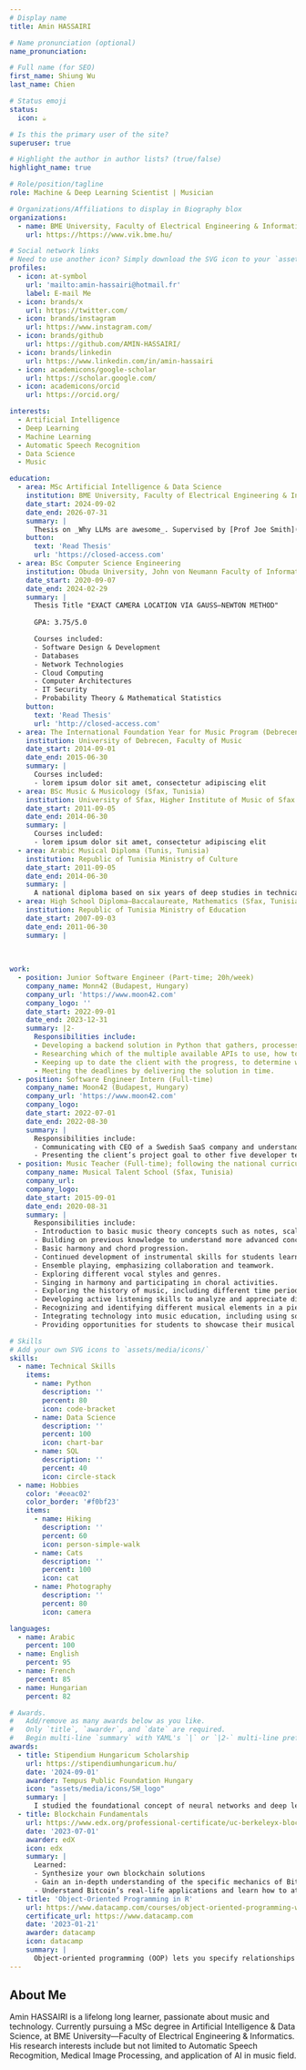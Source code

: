 ```yaml
---
# Display name
title: Amin HASSAIRI

# Name pronunciation (optional)
name_pronunciation: 

# Full name (for SEO)
first_name: Shiung Wu
last_name: Chien

# Status emoji
status:
  icon: ☕️

# Is this the primary user of the site?
superuser: true

# Highlight the author in author lists? (true/false)
highlight_name: true

# Role/position/tagline
role: Machine & Deep Learning Scientist | Musician

# Organizations/Affiliations to display in Biography blox
organizations:
  - name: BME University, Faculty of Electrical Engineering & Informatics
    url: https://https://www.vik.bme.hu/

# Social network links
# Need to use another icon? Simply download the SVG icon to your `assets/media/icons/` folder.
profiles:
  - icon: at-symbol
    url: 'mailto:amin-hassairi@hotmail.fr'
    label: E-mail Me
  - icon: brands/x
    url: https://twitter.com/
  - icon: brands/instagram
    url: https://www.instagram.com/
  - icon: brands/github
    url: https://github.com/AMIN-HASSAIRI/
  - icon: brands/linkedin
    url: https://www.linkedin.com/in/amin-hassairi
  - icon: academicons/google-scholar
    url: https://scholar.google.com/
  - icon: academicons/orcid
    url: https://orcid.org/

interests:
  - Artificial Intelligence
  - Deep Learning
  - Machine Learning
  - Automatic Speech Recognition
  - Data Science
  - Music

education:
  - area: MSc Artificial Intelligence & Data Science
    institution: BME University, Faculty of Electrical Engineering & Informatics (Budapest, Hungary)
    date_start: 2024-09-02
    date_end: 2026-07-31
    summary: |
      Thesis on _Why LLMs are awesome_. Supervised by [Prof Joe Smith](https://example.com). Presented papers at 5 IEEE conferences with the contributions being published in 2 Springer journals.
    button:
      text: 'Read Thesis'
      url: 'https://closed-access.com'
  - area: BSc Computer Science Engineering
    institution: Obuda University, John von Neumann Faculty of Informatics (Budapest, Hungary)
    date_start: 2020-09-07
    date_end: 2024-02-29
    summary: |
      Thesis Title "EXACT CAMERA LOCATION VIA GAUSS—NEWTON METHOD"
      
      GPA: 3.75/5.0

      Courses included:
      - Software Design & Development
      - Databases
      - Network Technologies
      - Cloud Computing
      - Computer Architectures
      - IT Security
      - Probability Theory & Mathematical Statistics
    button:
      text: 'Read Thesis'
      url: 'http://closed-access.com' 
  - area: The International Foundation Year for Music Program (Debrecen, Hungary)
    institution: University of Debrecen, Faculty of Music
    date_start: 2014-09-01
    date_end: 2015-06-30
    summary: |
      Courses included:
      - lorem ipsum dolor sit amet, consectetur adipiscing elit 
  - area: BSc Music & Musicology (Sfax, Tunisia)
    institution: University of Sfax, Higher Institute of Music of Sfax
    date_start: 2011-09-05
    date_end: 2014-06-30
    summary: |
      Courses included:
      - lorem ipsum dolor sit amet, consectetur adipiscing elit
  - area: Arabic Musical Diploma (Tunis, Tunisia)
    institution: Republic of Tunisia Ministry of Culture
    date_start: 2011-09-05
    date_end: 2014-06-30
    summary: |
      A national diploma based on six years of deep studies in technical music & instrumental skills
  - area: High School Diploma—Baccalaureate, Mathematics (Sfax, Tunisia)
    institution: Republic of Tunisia Ministry of Education
    date_start: 2007-09-03
    date_end: 2011-06-30
    summary: |
          
      
         
work:
  - position: Junior Software Engineer (Part-time; 20h/week)
    company_name: Monn42 (Budapest, Hungary)
    company_url: 'https://www.moon42.com'
    company_logo: ''
    date_start: 2022-09-01
    date_end: 2023-12-31
    summary: |2-
      Responsibilities include:
      - Developing a backend solution in Python that gathers, processes and saves the data collected by Copernicus the European Union’s Earth Observation Programme, for a given agriculture area.
      - Researching which of the multiple available APIs to use, how to gather the data through the REST API, which Python framework to use, how to process the data and calculate new data using high-level mathematical equations,and how to persist the data in a PostgreSQL relational database.
      - Keeping up to date the client with the progress, to determine whether enhancements can be made in a specific function.
      - Meeting the deadlines by delivering the solution in time.
  - position: Software Engineer Intern (Full-time)
    company_name: Moon42 (Budapest, Hungary)
    company_url: 'https://www.moon42.com'
    company_logo: 
    date_start: 2022-07-01
    date_end: 2022-08-30
    summary: |
      Responsibilities include:
      - Communicating with CEO of a Swedish SaaS company and understanding the needs of the client’s project—accelerate the adoption of sustainable agriculture by enabling farmers to earn an additional income for improving soil health on farmland, through using an automated system to monitor and verify soil carbon uptake.
      - Presenting the client’s project goal to other five developer team members, and dividing tasks evenly among them using Jira, to achieve business milestones.
  - position: Music Teacher (Full-time); following the national curriculum in charge of grade 7 — 10
    company_name: Musical Talent School (Sfax, Tunisia)
    company_url: 
    company_logo: 
    date_start: 2015-09-01
    date_end: 2020-08-31
    summary: |  
      Responsibilities include:
      - Introduction to basic music theory concepts such as notes, scales, intervals, and chords.
      - Building on previous knowledge to understand more advanced concepts like key signatures, and modes.
      - Basic harmony and chord progression.
      - Continued development of instrumental skills for students learning to play an instrument.
      - Ensemble playing, emphasizing collaboration and teamwork.  
      - Exploring different vocal styles and genres.
      - Singing in harmony and participating in choral activities.
      - Exploring the history of music, including different time periods, styles and cultural influences.
      - Developing active listening skills to analyze and appreciate different genres of music. 
      - Recognizing and identifying different musical elements in a piece.
      - Integrating technology into music education, including using software for writing and recording music.
      - Providing opportunities for students to showcase their musical talents through performances.

# Skills
# Add your own SVG icons to `assets/media/icons/`
skills:
  - name: Technical Skills
    items:
      - name: Python
        description: ''
        percent: 80
        icon: code-bracket
      - name: Data Science
        description: ''
        percent: 100
        icon: chart-bar
      - name: SQL
        description: ''
        percent: 40
        icon: circle-stack
  - name: Hobbies
    color: '#eeac02'
    color_border: '#f0bf23'
    items:
      - name: Hiking
        description: ''
        percent: 60
        icon: person-simple-walk
      - name: Cats
        description: ''
        percent: 100
        icon: cat
      - name: Photography
        description: ''
        percent: 80
        icon: camera

languages:
  - name: Arabic
    percent: 100
  - name: English
    percent: 95
  - name: French
    percent: 85
  - name: Hungarian
    percent: 82

# Awards.
#   Add/remove as many awards below as you like.
#   Only `title`, `awarder`, and `date` are required.
#   Begin multi-line `summary` with YAML's `|` or `|2-` multi-line prefix and indent 2 spaces below.
awards:
  - title: Stipendium Hungaricum Scholarship
    url: https://stipendiumhungaricum.hu/
    date: '2024-09-01'
    awarder: Tempus Public Foundation Hungary
    icon: "assets/media/icons/SH_logo"
    summary: |
      I studied the foundational concept of neural networks and deep learning. By the end, I was familiar with the significant technological trends driving the rise of deep learning; build, train, and apply fully connected deep neural networks; implement efficient (vectorized) neural networks; identify key parameters in a neural network’s architecture; and apply deep learning to your own applications.
  - title: Blockchain Fundamentals
    url: https://www.edx.org/professional-certificate/uc-berkeleyx-blockchain-fundamentals
    date: '2023-07-01'
    awarder: edX
    icon: edx
    summary: |
      Learned:
      - Synthesize your own blockchain solutions
      - Gain an in-depth understanding of the specific mechanics of Bitcoin
      - Understand Bitcoin’s real-life applications and learn how to attack and destroy Bitcoin, Ethereum, smart contracts and Dapps, and alternatives to Bitcoin’s Proof-of-Work consensus algorithm
  - title: 'Object-Oriented Programming in R'
    url: https://www.datacamp.com/courses/object-oriented-programming-with-s3-and-r6-in-r
    certificate_url: https://www.datacamp.com
    date: '2023-01-21'
    awarder: datacamp
    icon: datacamp
    summary: |
      Object-oriented programming (OOP) lets you specify relationships between functions and the objects that they can act on, helping you manage complexity in your code. This is an intermediate level course, providing an introduction to OOP, using the S3 and R6 systems. S3 is a great day-to-day R programming tool that simplifies some of the functions that you write. R6 is especially useful for industry-specific analyses, working with web APIs, and building GUIs.
---
```


## About Me

Amin HASSAIRI is a lifelong long learner, passionate about music and technology. Currently pursuing a MSc degree in Artificial Intelligence & Data Science, at BME University—Faculty of Electrical Engineering & Informatics.  His research interests include but not limited to Automatic Speech Recogmition, Medical Image Processing, and application of AI in music field.
